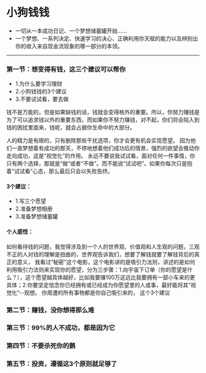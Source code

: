 # 小狗钱钱

* 一切从一本成功日记、一个梦想储蓄罐开始......
* 一个梦想、一系列决定、快速学习的决心、正确利用你天赋的能力以及辨别出你的收入来自现金流现象的哪一部分的本领。

-----

### 第一节：想变得有钱，这三个建议可以帮你
* 1.为什么要学习理财
* 2.小狗钱钱的3个建议
* 3.不要试试看，要去做

钱不是万能的，但是如果缺钱的话，钱就会变得格外的重要。所以，你努力赚钱是为了可以追求钱以外的重要东西，而如果你不努力赚钱，对不起，你们将会陷入到钱的困扰里面来，钱呢，就会占据你生命中的大部分。

人的精力是有限的，只有删除那些干扰选项，你才会更有机会实现愿望。
因为他们一直梦想着有成功的那天，不停地想着他们成功后的情景，强烈的欲望会推动你走向成功，这是“视觉化”的作用。
永远不要说我试试看，面对任何一件事情，你只有两个选择，那就是“做”或者“不做”。而不能说“试试吧”。如果你每次只是抱着“试试看”心态，那么最后只会以失败告终。

#### 3个建议：
* 1.写三个愿望
* 2.准备梦想相册
* 3.准备梦想储蓄罐

#### 个人感悟：
如何看待钱的问题，我觉得涉及到一个人的世界观、价值观和人生观的问题，三观不正的人对钱的理解是扭曲的，世界观告诉我们，想要了解钱就要了解钱背后的真正的意义，
我看过“秘密”这个电影，这个电影讲的是吸引力法则，讲述的是如何利用吸引力法则来实现你的愿望，分为三步骤：1.向宇宙下订单（你的愿望是什么？），这个愿望越具体越好，比如我要赚100万这远比我要拥有一部小车来的更具体；2.你要坚定信念你已经拥有或已经成为你愿望里的人或事，最好能将其“视觉化”--观想。   你周遭的所有事物都是你自己吸引来的， 这个3个建议

### 第二节：赚钱，没你想得那么难



### 第三节：99%的人不成功，都是因为它



### 第四节：不要杀死你的鹅



### 第五节：投资，遵循这3个原则就足够了


